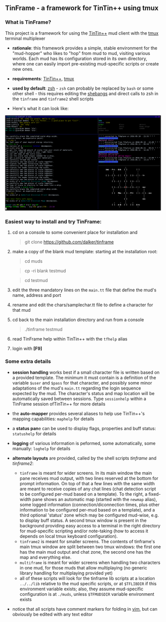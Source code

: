 ## TinFrame - a framework for TinTin++ using tmux

### What is TinFrame?

This project is a framework for using the [TinTin++](http://tintin.sourceforge.net/) mud client with the [tmux](https://tmux.github.io/) terminal multiplexer

* **rationale**: this framework provides a simple, stable environment for the "mud-hopper" who likes to "hop" from mud to mud, visiting various worlds. Each mud has its configuration stored in its own directory, where one can easily import pre-existing mud-specific scripts or create new ones.

* **requirements**: [TinTin++](http://tintin.sourceforge.net/), [tmux](https://tmux.github.io/) 

* **used by default**: [zsh](http://zsh.sourceforge.net/) - 
  `zsh` can probably be replaced by `bash` or some other shell - this requires editing the [shebangs](https://en.wikipedia.org/wiki/Shebang_%28Unix%29#Examples) and direct calls to zsh in the `tinframe` and `tinframe2` shell scripts

* Here's what it can look like:

![screenshot](screenshot.png?raw=true "Screenshot of TinFrame")

### Easiest way to install and try TinFrame:
  1.  cd on a console to some convenient place for installation and

      > git clone https://github.com/dalker/tinframe
  2.  make a copy of the blank mud template: starting at the installation root:

      > cd muds

      > cp -ri blank testmud

      > cd testmud

  3. edit the three mandatory lines on the `main.tt` file that define the mud's name, address and port
  4. rename and edit the chars/samplechar.tt file to define a character for that mud
  5. cd back to the main installation directory and run from a console

     > ./tinframe testmud
  6. read TinFrame help within TinTin++ with the `tfhelp` alias
  7. login with **[F9]**

### Some extra details

* **session handling** works best if a small character file is written based on a provided template. The minimum it must contain is a definition of the variable `$user` and `$pass` for that character, and possibly some minor adaptations of the mud's `main.tt` regarding the login sequence expected by the mud. The character's status and map location will be automatically saved between sessions. Type `sessionhelp` within a TinFrame session ofTinTin++ for more details

* the **auto-mapper** provides several aliases to help use TinTin++'s mapping capabilities: `maphelp` for details

* a **status pan**e can be used to display flags, properties and buff status: `statushelp` for details

* **logging** of various information is peformed, some automatically, some manually: `loghelp` for details

* **alternate layouts** are provided, called by the shell scripts *tinframe* and *tinframe2*:
  * `tinframe` is meant for wider screens. In its main window the main pane receives mud output, with two lines reserved at the bottom for prompt information. On top of that a few lines with the same width are meant to receive copies of any chat lines (chat detection script to be configured per-mud based on a template). To the right, a fixed-width pane shows an automatic map (started with the `newmap` alias), some logged information (connection/diconnection times, plus other information to be configured per-mud based on a template), and a third optional 'status' zone which may be configured mud-wise, e.g. to display buff status. A second tmux window is present in the background providing easy access to a terminal in the right directory for mud-specific scripting and/or note-taking (how to access it depends on local tmux keyboard configuration).
  * `tinframe2` is meant for smaller screens. The contents of tinframe's main tmux window are split between two tmux windows: the first one has the main mud output and chat zone, the second one has the map and everything else.
  * `multiframe` is meant for wider screens when handling two characters in one mud, for those muds that allow multiplaying (no generic library handling for multiplaying provided yet)
  * all of these scripts will look for the tinframe lib scripts at a location `../../lib` relative to the mud specific scripts, or at `$TFLIBDIR` if this environment variable exists; also, they assume mud-specific configuration is at `./muds`, unless `$TFMUDSDIR` variable environment exists

* notice that all scripts have comment markers for folding in [vim](http://www.vim.org/), but can obviously be edited with any text editor
